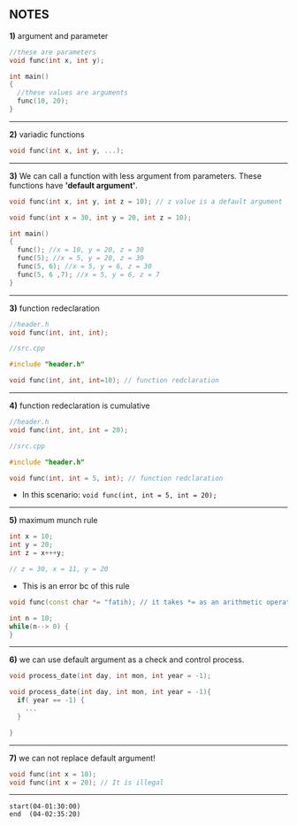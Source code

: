## NOTES


**1)** argument and parameter

```c++
//these are parameters
void func(int x, int y);

int main()
{
  //these values are arguments
  func(10, 20);
}
```

---


**2)** variadic functions


```c++
void func(int x, int y, ...);
```

---

**3)** We can call a function with less argument from parameters. These functions have **'default argument'**.

```c++
void func(int x, int y, int z = 10); // z value is a default argument
```

```c++
void func(int x = 30, int y = 20, int z = 10);

int main()
{
  func(); //x = 10, y = 20, z = 30
  func(5); //x = 5, y = 20, z = 30
  func(5, 6); //x = 5, y = 6, z = 30
  func(5, 6 ,7); //x = 5, y = 6, z = 7
}
```

---

**3)** function redeclaration

```c++
//header.h
void func(int, int, int);

//src.cpp

#include "header.h"

void func(int, int, int=10); // function redclaration
```

---



**4)** function redeclaration is cumulative

```c++
//header.h
void func(int, int, int = 20);

//src.cpp

#include "header.h"

void func(int, int = 5, int); // function redclaration
```

* In this scenario: ```void func(int, int = 5, int = 20);```

---

**5)** maximum munch rule

```c++
int x = 10;
int y = 20;
int z = x+++y;

// z = 30, x = 11, y = 20
```

* This is an error bc of this rule

```c++
void func(const char *= "fatih); // it takes *= as an arithmetic operation 
```

```c++
int n = 10;
while(n--> 0) {
}
```

---

**6)** we can use default argument as a check and control process.

```c++
void process_date(int day, int mon, int year = -1);

void process_date(int day, int mon, int year = -1){
  if( year == -1) {
    ...
  }

}
```

---

**7)** we can not replace default argument!

```c++
void func(int x = 10);
void func(int x = 20); // It is illegal
```

---

```
start(04-01:30:00)
end  (04-02:35:20)
```


